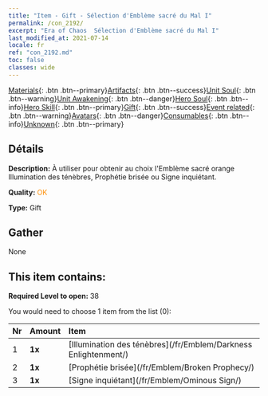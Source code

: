 ```yaml
---
title: "Item - Gift - Sélection d'Emblème sacré du Mal I"
permalink: /con_2192/
excerpt: "Era of Chaos  Sélection d'Emblème sacré du Mal I"
last_modified_at: 2021-07-14
locale: fr
ref: "con_2192.md"
toc: false
classes: wide
---
```

 [Materials](/ItemsFR/){: .btn .btn--primary}[Artifacts](/ItemsFR/Artifacts/){: .btn .btn--success}[Unit Soul](/ItemsFR/UnitSoul/){: .btn .btn--warning}[Unit Awakening](/ItemsFR/UnitAwakening/){: .btn .btn--danger}[Hero Soul](/ItemsFR/HeroSoul/){: .btn .btn--info}[Hero Skill](/ItemsFR/HeroSkill/){: .btn .btn--primary}[Gift](/ItemsFR/Gift/){: .btn .btn--success}[Event related](/ItemsFR/Events/){: .btn .btn--warning}[Avatars](/ItemsFR/Avatars/){: .btn .btn--danger}[Consumables](/ItemsFR/Consumables/){: .btn .btn--info}[Unknown](/ItemsFR/Unknown/){: .btn .btn--primary}

## Détails
 **Description:** À utiliser pour obtenir au choix l'Emblème sacré orange Illumination des ténèbres, Prophétie brisée ou Signe inquiétant.

 **Quality:** <span style="color: #FF8C00">OK</span>

 **Type:** Gift

## Gather

  None

## This item contains:

 **Required Level to open:** 38

 You would need to choose 1 item from the list (0):

  | Nr | Amount |     Item    |
  |:---|:-------|:------------|
  | 1 |  **1x** | [Illumination des ténèbres](/fr/Emblem/Darkness Enlightenment/) |  | 
  | 2 |  **1x** | [Prophétie brisée](/fr/Emblem/Broken Prophecy/) |  | 
  | 3 |  **1x** | [Signe inquiétant](/fr/Emblem/Ominous Sign/) |  | 
